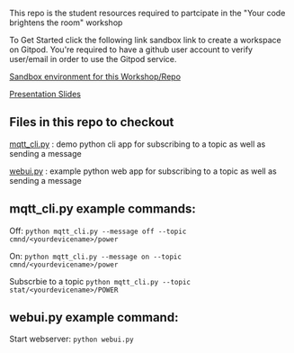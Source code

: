 This repo is the student resources required to partcipate in the "Your code brightens the room" workshop

To Get Started click the following link sandbox link to create a workspace on Gitpod.
You're required to have a github user account to verify user/email in order to use the Gitpod service. 

[Sandbox environment for this Workshop/Repo](https://gitpod.io/#https://github.com/draco2003/hackher413)

[Presentation Slides](https://docs.google.com/presentation/d/1DMbn1_U7t8sulNTfID0-JmK_EtUKRi6L0MgjR9SWafU/edit?usp=sharing)

## Files in this repo to checkout

[mqtt_cli.py](mqtt_cli.py) : demo python cli app for subscribing to a topic as well as sending a message

[webui.py](webui.py) : example python web app for subscribing to a topic as well as sending a message


## mqtt_cli.py example commands:
Off:
`python mqtt_cli.py --message off --topic cmnd/<yourdevicename>/power`

On:
`python mqtt_cli.py --message on --topic cmnd/<yourdevicename>/power`

Subscrbie to a topic
`python mqtt_cli.py --topic stat/<yourdevicename>/POWER`

## webui.py example command:
Start webserver:
`python webui.py`
